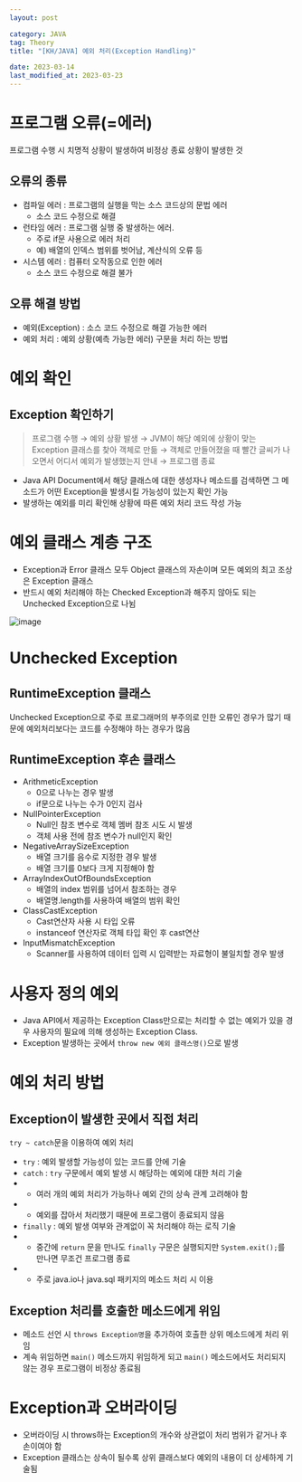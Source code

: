 ```yaml
---
layout: post

category: JAVA
tag: Theory
title: "[KH/JAVA] 예외 처리(Exception Handling)"

date: 2023-03-14
last_modified_at: 2023-03-23
---
```



# 프로그램 오류(=에러)
프로그램 수행 시 치명적 상황이 발생하여 비정상 종료 상황이 발생한 것

## 오류의 종류
- 컴파일 에러 : 프로그램의 실행을 막는 소스 코드상의 문법 에러
  + 소스 코드 수정으로 해결
- 런타임 에러 : 프로그램 실행 중 발생하는 에러.
  + 주로 if문 사용으로 에러 처리
  + 예) 배열의 인덱스 범위를 벗어남, 계산식의 오류 등
- 시스템 에러 : 컴퓨터 오작동으로 인한 에러
  + 소스 코드 수정으로 해결 불가

## 오류 해결 방법
- 예외(Exception) : 소스 코드 수정으로 해결 가능한 에러
- 예외 처리 : 예외 상황(예측 가능한 에러) 구문을 처리 하는 방법


# 예외 확인

## Exception 확인하기

> 프로그램 수행 → 예외 상황 발생 → JVM이 해당 예외에 상황이 맞는 Exception 클래스를 찾아 객체로 만듦 → 객체로 만들어졌을 때 빨간 글씨가 나오면서 어디서 예외가 발생했는지 안내 → 프로그램 종료

- Java API Document에서 해당 클래스에 대한 생성자나 메소드를 검색하면 그 메소드가 어떤 Exception을 발생시킬 가능성이 있는지 확인 가능
- 발생하는 예외를 미리 확인해 상황에 따른 예외 처리 코드 작성 가능




# 예외 클래스 계층 구조

- Exception과 Error 클래스 모두 Object 클래스의 자손이며 모든 예외의 최고 조상은 Exception 클래스
- 반드시 예외 처리해야 하는 Checked Exception과 해주지 않아도 되는 Unchecked Exception으로 나뉨

![image](https://user-images.githubusercontent.com/121299334/226950720-84c32347-636b-4f8d-a920-6fe0f818a8cd.png)


# Unchecked Exception

## RuntimeException 클래스
Unchecked Exception으로 주로 프로그래머의 부주의로 인한 오류인 경우가 많기 때문에 예외처리보다는 코드를 수정해야 하는 경우가 많음

## RuntimeException 후손 클래스
- ArithmeticException 
  + 0으로 나누는 경우 발생
  + if문으로 나누는 수가 0인지 검사
- NullPointerException
  + Null인 참조 변수로 객체 멤버 참조 시도 시 발생
  + 객체 사용 전에 참조 변수가 null인지 확인
- NegativeArraySizeException
  + 배열 크기를 음수로 지정한 경우 발생
  + 배열 크기를 0보다 크게 지정해야 함
- ArrayIndexOutOfBoundsException
  + 배열의 index 범위를 넘어서 참조하는 경우
  + 배열명.length를 사용하여 배열의 범위 확인
- ClassCastException
  + Cast연산자 사용 시 타입 오류
  + instanceof 연산자로 객체 타입 확인 후 cast연산
- InputMismatchException
  + Scanner를 사용하여 데이터 입력 시 입력받는 자료형이 불일치할 경우 발생


# 사용자 정의 예외

- Java API에서 제공하는 Exception Class만으로는 처리할 수 없는 예외가 있을 경우 사용자의 필요에 의해 생성하는 Exception Class.
- Exception 발생하는 곳에서 `throw new 예외 클래스명()`으로 발생


# 예외 처리 방법

## Exception이 발생한 곳에서 직접 처리
`try ~ catch`문을 이용하여 예외 처리

- `try` : 예외 발생할 가능성이 있는 코드를 안에 기술
- `catch` : `try` 구문에서 예외 발생 시 해당하는 예외에 대한 처리 기술
- + 여러 개의 예외 처리가 가능하나 예외 간의 상속 관계 고려해야 함
- + 예외를 잡아서 처리했기 때문에 프로그램이 종료되지 않음
- `finally` : 예외 발생 여부와 관계없이 꼭 처리해야 하는 로직 기술
- + 중간에 `return` 문을 만나도 `finally` 구문은 실행되지만 `System.exit();`를 만나면 무조건 프로그램 종료
- + 주로 java.io나 java.sql 패키지의 메소드 처리 시 이용


## Exception 처리를 호출한 메소드에게 위임

- 메소드 선언 시 `throws Exception명`을 추가하여 호출한 상위 메소드에게 처리 위임
- 계속 위임하면 `main()` 메소드까지 위임하게 되고 `main()` 메소드에서도 처리되지 않는 경우 프로그램이 비정상 종료됨

# Exception과 오버라이딩

- 오버라이딩 시 throws하는 Exception의 개수와 상관없이 처리 범위가 같거나 후손이여야 함
- Exception 클래스는 상속이 될수록 상위 클래스보다 예외의 내용이 더 상세하게 기술됨
